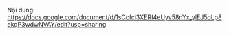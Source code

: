 Nội dung: https://docs.google.com/document/d/1sCcfci3XERf4eUyv58nYx_ylEJ5oLp8ekqP3wdwNVAY/edit?usp=sharing
